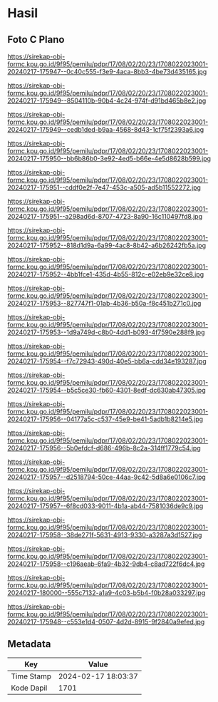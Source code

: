 # Hasil

## Foto C Plano

https://sirekap-obj-formc.kpu.go.id/9f95/pemilu/pdpr/17/08/02/20/23/1708022023001-20240217-175947--0c40c555-f3e9-4aca-8bb3-4be73d435165.jpg

https://sirekap-obj-formc.kpu.go.id/9f95/pemilu/pdpr/17/08/02/20/23/1708022023001-20240217-175949--8504110b-90b4-4c24-974f-d91bd465b8e2.jpg

https://sirekap-obj-formc.kpu.go.id/9f95/pemilu/pdpr/17/08/02/20/23/1708022023001-20240217-175949--cedb1ded-b9aa-4568-8d43-1cf75f2393a6.jpg

https://sirekap-obj-formc.kpu.go.id/9f95/pemilu/pdpr/17/08/02/20/23/1708022023001-20240217-175950--bb6b86b0-3e92-4ed5-b66e-4e5d8628b599.jpg

https://sirekap-obj-formc.kpu.go.id/9f95/pemilu/pdpr/17/08/02/20/23/1708022023001-20240217-175951--cddf0e2f-7e47-453c-a505-ad5b11552272.jpg

https://sirekap-obj-formc.kpu.go.id/9f95/pemilu/pdpr/17/08/02/20/23/1708022023001-20240217-175951--a298ad6d-8707-4723-8a90-16c110497fd8.jpg

https://sirekap-obj-formc.kpu.go.id/9f95/pemilu/pdpr/17/08/02/20/23/1708022023001-20240217-175952--818d1d9a-6a99-4ac8-8b42-a6b26242fb5a.jpg

https://sirekap-obj-formc.kpu.go.id/9f95/pemilu/pdpr/17/08/02/20/23/1708022023001-20240217-175952--4bb1fce1-435d-4b55-812c-e02eb9e32ce8.jpg

https://sirekap-obj-formc.kpu.go.id/9f95/pemilu/pdpr/17/08/02/20/23/1708022023001-20240217-175953--827747f1-01ab-4b36-b50a-f8c451b271c0.jpg

https://sirekap-obj-formc.kpu.go.id/9f95/pemilu/pdpr/17/08/02/20/23/1708022023001-20240217-175953--1d9a749d-c8b0-4dd1-b093-4f7590e288f9.jpg

https://sirekap-obj-formc.kpu.go.id/9f95/pemilu/pdpr/17/08/02/20/23/1708022023001-20240217-175954--f7c72943-490d-40e5-bb6a-cdd34e193287.jpg

https://sirekap-obj-formc.kpu.go.id/9f95/pemilu/pdpr/17/08/02/20/23/1708022023001-20240217-175954--b5c5ce30-fb60-4301-8edf-dc630ab47305.jpg

https://sirekap-obj-formc.kpu.go.id/9f95/pemilu/pdpr/17/08/02/20/23/1708022023001-20240217-175956--04177a5c-c537-45e9-be41-5adb1b8214e5.jpg

https://sirekap-obj-formc.kpu.go.id/9f95/pemilu/pdpr/17/08/02/20/23/1708022023001-20240217-175956--5b0efdcf-d686-496b-8c2a-314ff1779c54.jpg

https://sirekap-obj-formc.kpu.go.id/9f95/pemilu/pdpr/17/08/02/20/23/1708022023001-20240217-175957--d2518794-50ce-44aa-9c42-5d8a6e0106c7.jpg

https://sirekap-obj-formc.kpu.go.id/9f95/pemilu/pdpr/17/08/02/20/23/1708022023001-20240217-175957--6f8cd033-9011-4b1a-ab44-7581036de9c9.jpg

https://sirekap-obj-formc.kpu.go.id/9f95/pemilu/pdpr/17/08/02/20/23/1708022023001-20240217-175958--38de271f-5631-4913-9330-a3287a3d1527.jpg

https://sirekap-obj-formc.kpu.go.id/9f95/pemilu/pdpr/17/08/02/20/23/1708022023001-20240217-175958--c196aeab-6fa9-4b32-9db4-c8ad722f6dc4.jpg

https://sirekap-obj-formc.kpu.go.id/9f95/pemilu/pdpr/17/08/02/20/23/1708022023001-20240217-180000--555c7132-a1a9-4c03-b5b4-f0b28a033297.jpg

https://sirekap-obj-formc.kpu.go.id/9f95/pemilu/pdpr/17/08/02/20/23/1708022023001-20240217-175948--c553e1d4-0507-4d2d-8915-9f2840a9efed.jpg


## Metadata

| Key        | Value               |
| ---------- | ------------------- |
| Time Stamp | 2024-02-17 18:03:37 |
| Kode Dapil | 1701                |



